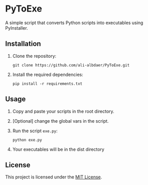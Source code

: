 # PyToExe

A simple script that converts Python scripts into executables using PyInstaller.

## Installation

1. Clone the repository:

    ```shell
    git clone https://github.com/ali-albdaer/PyToExe.git
    ```

2. Install the required dependencies:

    ```shell
    pip install -r requirements.txt
    ```

## Usage

1. Copy and paste your scripts in the root directory.

2. [Optional] change the global vars in the script.

3. Run the script ```exe.py```:

    ```shell
    python exe.py
    ```

4. Your executables will be in the dist directory

## License

This project is licensed under the [MIT License](LICENSE).
